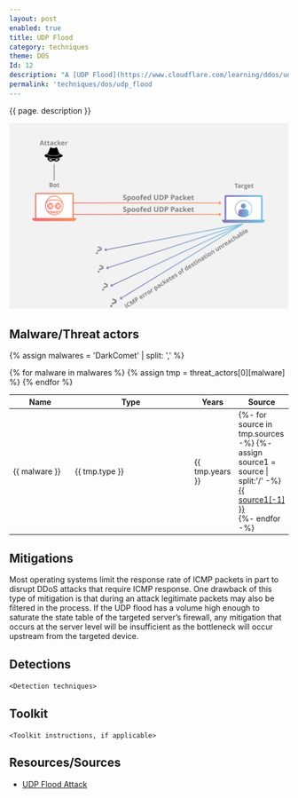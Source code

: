 ```yaml
---
layout: post
enabled: true
title: UDP Flood
category: techniques
theme: DOS
Id: 12
description: "A [UDP Flood](https://www.cloudflare.com/learning/ddos/udp-flood-ddos-attack/) is a type of denial-of-service attack in which a large number of User Datagram Protocol (UDP) packets are sent to a targeted server with the aim of overwhelming that device’s ability to process and respond. The firewall protecting the targeted server can also become exhausted as a result of UDP flooding, resulting in a denial-of-service to legitimate traffic."
permalink: 'techniques/dos/udp_flood
---
```

{{ page. description }}

![udp flood attack ddos attack diagram](/assets/images/udp-flood-attack-ddos-attack-diagram.png)


## Malware/Threat actors

{% assign malwares = 'DarkComet' | split: ',' %}

<div class="threat-actor-table">
<table>
    <colgroup>
        <col width="30%" />
        <col width="70%" />
    </colgroup>
    <thead>
        <tr class="header">
            <th>Name</th>
            <th>Type</th>
            <th>Years</th>
            <th>Source</th>
        </tr>
    </thead>
    <tbody>
        {% for malware in malwares %}
        <tr>
        {% assign tmp = threat_actors[0][malware] %}
            <td markdown="span">{{ malware }}</td>
            <td markdown="span">{{ tmp.type }}</td>
            <td markdown="span">{{ tmp.years }}</td>
            <td markdown="span">
                {%- for source in tmp.sources -%}
                    {%- assign source1 = source | split:'/' -%}
                    <a href="{{ source }}">{{ source1[-1] }}</a><br>
                {%- endfor -%}
            </td>
        </tr>
        {% endfor %}
    </tbody>
</table>
</div>

## Mitigations

Most operating systems limit the response rate of ICMP packets in part to disrupt DDoS attacks that require ICMP response. One drawback of this type of mitigation is that during an attack legitimate packets may also be filtered in the process. If the UDP flood has a volume high enough to saturate the state table of the targeted server’s firewall, any mitigation that occurs at the server level will be insufficient as the bottleneck will occur upstream from the targeted device.

## Detections

`<Detection techniques>`

## Toolkit

`<Toolkit instructions, if applicable>`

## Resources/Sources

* [UDP Flood Attack](https://www.cloudflare.com/learning/ddos/udp-flood-ddos-attack/)
